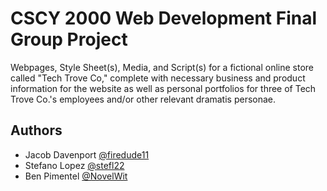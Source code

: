 # CSCY 2000 Web Development Final Group Project

Webpages, Style Sheet(s), Media, and Script(s) for a fictional online store called "Tech Trove Co," complete with necessary business and product information for the website as well as personal portfolios for three of Tech Trove Co.'s employees and/or other relevant dramatis personae.

## Authors

- Jacob Davenport [@firedude11](https://github.com/firedude11)
- Stefano Lopez [@stefl22](https://github.com/stefl22)
- Ben Pimentel [@NovelWit](https://github.com/NovelWit)
